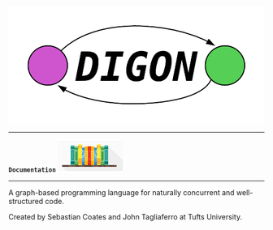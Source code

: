 ![Digon Logo](graphics/logo.png)

-----------------

**`Documentation`**
[![Documentation](graphics/documentation_logo.png)](http://digon.readthedocs.io)  </br>

-----------------

A graph-based programming language for naturally concurrent and well-structured 
code.

Created by Sebastian Coates and John Tagliaferro at Tufts University.